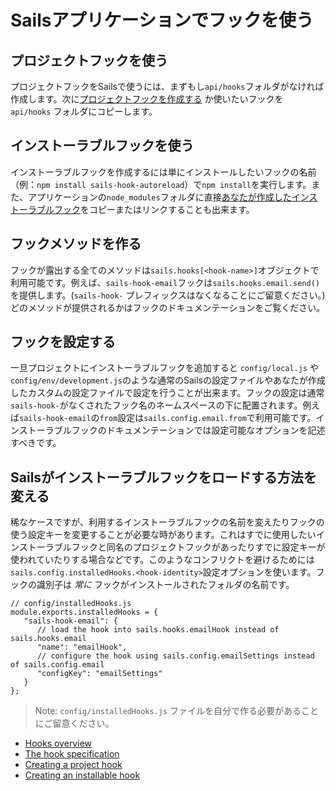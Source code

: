 # Sailsアプリケーションでフックを使う

## プロジェクトフックを使う
プロジェクトフックをSailsで使うには、まずもし`api/hooks`フォルダがなければ作成します。次に[プロジェクトフックを作成する](http://sailsjs.org/documentation/concepts/extending-sails/Hooks/projecthooks.html) か使いたいフックを `api/hooks` フォルダにコピーします。

## インストーラブルフックを使う
インストーラブルフックを作成するには単にインストールしたいフックの名前（例：`npm install sails-hook-autoreload`）で`npm install`を実行します。また、アプリケーションの`node_modules`フォルダに直接[あなたが作成したインストーラブルフック](http://sailsjs.org/documentation/concepts/extending-sails/Hooks/installablehooks.html)をコピーまたはリンクすることも出来ます。

## フックメソッドを作る
フックが露出する全てのメソッドは`sails.hooks[<hook-name>]`オブジェクトで利用可能です。例えば、`sails-hook-email`フックは`sails.hooks.email.send()`を提供します。(`sails-hook-` プレフィックスはなくなることにご留意ください。)どのメソッドが提供されるかはフックのドキュメンテーションをご覧ください。

## フックを設定する
一旦プロジェクトにインストーラブルフックを追加すると `config/local.js` や `config/env/development.js`のような通常のSailsの設定ファイルやあなたが作成したカスタムの設定ファイルで設定を行うことが出来ます。フックの設定は通常`sails-hook-`がなくされたフック名のネームスペースの下に配置されます。例えば`sails-hook-email`の`from`設定は`sails.config.email.from`で利用可能です。インストーラブルフックのドキュメンテーションでは設定可能なオプションを記述すべきです。

## Sailsがインストーラブルフックをロードする方法を変える
稀なケースですが、利用するインストーラブルフックの名前を変えたりフックの使う設定キーを変更することが必要な時があります。これはすでに使用したいインストーラブルフックと同名のプロジェクトフックがあったりすでに設定キーが使われていたりする場合などです。このようなコンフリクトを避けるためには`sails.config.installedHooks.<hook-identity>`設定オプションを使います。フックの識別子は *常に* フックがインストールされたフォルダの名前です。

```
// config/installedHooks.js
module.exports.installedHooks = {
   "sails-hook-email": {
      // load the hook into sails.hooks.emailHook instead of sails.hooks.email
      "name": "emailHook",
      // configure the hook using sails.config.emailSettings instead of sails.config.email
      "configKey": "emailSettings"
   }
};
```

> Note: `config/installedHooks.js` ファイルを自分で作る必要があることにご留意ください。

* [Hooks overview](http://sailsjs.org/documentation/concepts/extending-sails/Hooks)
* [The hook specification](http://sailsjs.org/documentation/concepts/extending-sails/Hooks/hookspec)
* [Creating a project hook](http://sailsjs.org/documentation/concepts/extending-sails/Hooks/projecthooks.html)
* [Creating an installable hook](http://sailsjs.org/documentation/concepts/extending-sails/Hooks/installablehooks.html)


<docmeta name="uniqueID" value="Hooks75001">
<docmeta name="displayName" value="Using Hooks">
<docmeta name="stabilityIndex" value="3">
